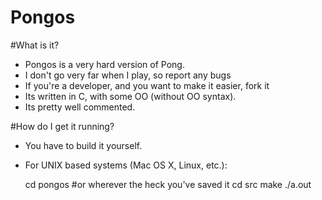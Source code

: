 Pongos
================

#What is it?

* Pongos is a very hard version of Pong.
* I don't go very far when I play, so report any bugs 
* If you're a developer, and you want to make it easier, fork it
* Its written in C, with some OO (without OO syntax).
* Its pretty well commented.

#How do I get it running?

* You have to build it yourself.
* For UNIX based systems (Mac OS X, Linux, etc.):

	cd pongos #or wherever the heck you've saved it	
	cd src 
	make
	./a.out

